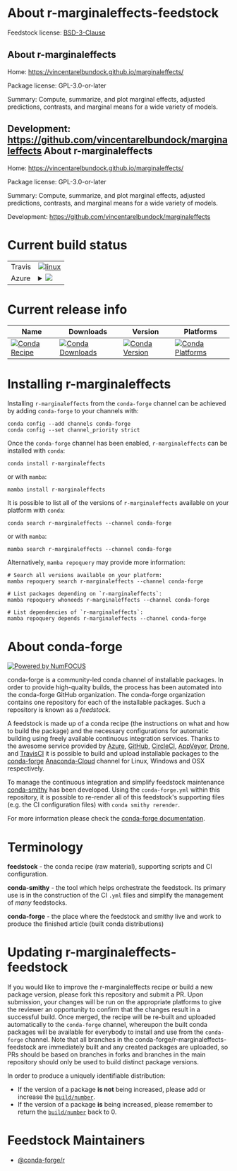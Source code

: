 About r-marginaleffects-feedstock
=================================

Feedstock license: [BSD-3-Clause](https://github.com/conda-forge/r-marginaleffects-feedstock/blob/main/LICENSE.txt)

About r-marginaleffects
-----------------------

Home: https://vincentarelbundock.github.io/marginaleffects/

Package license: GPL-3.0-or-later

Summary: Compute, summarize, and plot marginal effects, adjusted predictions, contrasts, and marginal means for a wide variety of models.

Development: https://github.com/vincentarelbundock/marginaleffects
About r-marginaleffects
-----------------------

Home: https://vincentarelbundock.github.io/marginaleffects/

Package license: GPL-3.0-or-later

Summary: Compute, summarize, and plot marginal effects, adjusted predictions, contrasts, and marginal means for a wide variety of models.

Development: https://github.com/vincentarelbundock/marginaleffects

Current build status
====================


<table><tr>
    <td>Travis</td>
    <td>
      <a href="https://app.travis-ci.com/conda-forge/r-marginaleffects-feedstock">
        <img alt="linux" src="https://img.shields.io/travis/com/conda-forge/r-marginaleffects-feedstock/main.svg?label=Linux">
      </a>
    </td>
  </tr>
    
  <tr>
    <td>Azure</td>
    <td>
      <details>
        <summary>
          <a href="https://dev.azure.com/conda-forge/feedstock-builds/_build/latest?definitionId=16243&branchName=main">
            <img src="https://dev.azure.com/conda-forge/feedstock-builds/_apis/build/status/r-marginaleffects-feedstock?branchName=main">
          </a>
        </summary>
        <table>
          <thead><tr><th>Variant</th><th>Status</th></tr></thead>
          <tbody><tr>
              <td>linux_64_r_base4.1</td>
              <td>
                <a href="https://dev.azure.com/conda-forge/feedstock-builds/_build/latest?definitionId=16243&branchName=main">
                  <img src="https://dev.azure.com/conda-forge/feedstock-builds/_apis/build/status/r-marginaleffects-feedstock?branchName=main&jobName=linux&configuration=linux%20linux_64_r_base4.1" alt="variant">
                </a>
              </td>
            </tr><tr>
              <td>linux_64_r_base4.2</td>
              <td>
                <a href="https://dev.azure.com/conda-forge/feedstock-builds/_build/latest?definitionId=16243&branchName=main">
                  <img src="https://dev.azure.com/conda-forge/feedstock-builds/_apis/build/status/r-marginaleffects-feedstock?branchName=main&jobName=linux&configuration=linux%20linux_64_r_base4.2" alt="variant">
                </a>
              </td>
            </tr><tr>
              <td>linux_aarch64_r_base4.1</td>
              <td>
                <a href="https://dev.azure.com/conda-forge/feedstock-builds/_build/latest?definitionId=16243&branchName=main">
                  <img src="https://dev.azure.com/conda-forge/feedstock-builds/_apis/build/status/r-marginaleffects-feedstock?branchName=main&jobName=linux&configuration=linux%20linux_aarch64_r_base4.1" alt="variant">
                </a>
              </td>
            </tr><tr>
              <td>linux_aarch64_r_base4.2</td>
              <td>
                <a href="https://dev.azure.com/conda-forge/feedstock-builds/_build/latest?definitionId=16243&branchName=main">
                  <img src="https://dev.azure.com/conda-forge/feedstock-builds/_apis/build/status/r-marginaleffects-feedstock?branchName=main&jobName=linux&configuration=linux%20linux_aarch64_r_base4.2" alt="variant">
                </a>
              </td>
            </tr><tr>
              <td>linux_ppc64le_r_base4.1</td>
              <td>
                <a href="https://dev.azure.com/conda-forge/feedstock-builds/_build/latest?definitionId=16243&branchName=main">
                  <img src="https://dev.azure.com/conda-forge/feedstock-builds/_apis/build/status/r-marginaleffects-feedstock?branchName=main&jobName=linux&configuration=linux%20linux_ppc64le_r_base4.1" alt="variant">
                </a>
              </td>
            </tr><tr>
              <td>linux_ppc64le_r_base4.2</td>
              <td>
                <a href="https://dev.azure.com/conda-forge/feedstock-builds/_build/latest?definitionId=16243&branchName=main">
                  <img src="https://dev.azure.com/conda-forge/feedstock-builds/_apis/build/status/r-marginaleffects-feedstock?branchName=main&jobName=linux&configuration=linux%20linux_ppc64le_r_base4.2" alt="variant">
                </a>
              </td>
            </tr><tr>
              <td>osx_64_r_base4.1</td>
              <td>
                <a href="https://dev.azure.com/conda-forge/feedstock-builds/_build/latest?definitionId=16243&branchName=main">
                  <img src="https://dev.azure.com/conda-forge/feedstock-builds/_apis/build/status/r-marginaleffects-feedstock?branchName=main&jobName=osx&configuration=osx%20osx_64_r_base4.1" alt="variant">
                </a>
              </td>
            </tr><tr>
              <td>osx_64_r_base4.2</td>
              <td>
                <a href="https://dev.azure.com/conda-forge/feedstock-builds/_build/latest?definitionId=16243&branchName=main">
                  <img src="https://dev.azure.com/conda-forge/feedstock-builds/_apis/build/status/r-marginaleffects-feedstock?branchName=main&jobName=osx&configuration=osx%20osx_64_r_base4.2" alt="variant">
                </a>
              </td>
            </tr><tr>
              <td>win_64</td>
              <td>
                <a href="https://dev.azure.com/conda-forge/feedstock-builds/_build/latest?definitionId=16243&branchName=main">
                  <img src="https://dev.azure.com/conda-forge/feedstock-builds/_apis/build/status/r-marginaleffects-feedstock?branchName=main&jobName=win&configuration=win%20win_64_" alt="variant">
                </a>
              </td>
            </tr>
          </tbody>
        </table>
      </details>
    </td>
  </tr>
</table>

Current release info
====================

| Name | Downloads | Version | Platforms |
| --- | --- | --- | --- |
| [![Conda Recipe](https://img.shields.io/badge/recipe-r--marginaleffects-green.svg)](https://anaconda.org/conda-forge/r-marginaleffects) | [![Conda Downloads](https://img.shields.io/conda/dn/conda-forge/r-marginaleffects.svg)](https://anaconda.org/conda-forge/r-marginaleffects) | [![Conda Version](https://img.shields.io/conda/vn/conda-forge/r-marginaleffects.svg)](https://anaconda.org/conda-forge/r-marginaleffects) | [![Conda Platforms](https://img.shields.io/conda/pn/conda-forge/r-marginaleffects.svg)](https://anaconda.org/conda-forge/r-marginaleffects) |

Installing r-marginaleffects
============================

Installing `r-marginaleffects` from the `conda-forge` channel can be achieved by adding `conda-forge` to your channels with:

```
conda config --add channels conda-forge
conda config --set channel_priority strict
```

Once the `conda-forge` channel has been enabled, `r-marginaleffects` can be installed with `conda`:

```
conda install r-marginaleffects
```

or with `mamba`:

```
mamba install r-marginaleffects
```

It is possible to list all of the versions of `r-marginaleffects` available on your platform with `conda`:

```
conda search r-marginaleffects --channel conda-forge
```

or with `mamba`:

```
mamba search r-marginaleffects --channel conda-forge
```

Alternatively, `mamba repoquery` may provide more information:

```
# Search all versions available on your platform:
mamba repoquery search r-marginaleffects --channel conda-forge

# List packages depending on `r-marginaleffects`:
mamba repoquery whoneeds r-marginaleffects --channel conda-forge

# List dependencies of `r-marginaleffects`:
mamba repoquery depends r-marginaleffects --channel conda-forge
```


About conda-forge
=================

[![Powered by
NumFOCUS](https://img.shields.io/badge/powered%20by-NumFOCUS-orange.svg?style=flat&colorA=E1523D&colorB=007D8A)](https://numfocus.org)

conda-forge is a community-led conda channel of installable packages.
In order to provide high-quality builds, the process has been automated into the
conda-forge GitHub organization. The conda-forge organization contains one repository
for each of the installable packages. Such a repository is known as a *feedstock*.

A feedstock is made up of a conda recipe (the instructions on what and how to build
the package) and the necessary configurations for automatic building using freely
available continuous integration services. Thanks to the awesome service provided by
[Azure](https://azure.microsoft.com/en-us/services/devops/), [GitHub](https://github.com/),
[CircleCI](https://circleci.com/), [AppVeyor](https://www.appveyor.com/),
[Drone](https://cloud.drone.io/welcome), and [TravisCI](https://travis-ci.com/)
it is possible to build and upload installable packages to the
[conda-forge](https://anaconda.org/conda-forge) [Anaconda-Cloud](https://anaconda.org/)
channel for Linux, Windows and OSX respectively.

To manage the continuous integration and simplify feedstock maintenance
[conda-smithy](https://github.com/conda-forge/conda-smithy) has been developed.
Using the ``conda-forge.yml`` within this repository, it is possible to re-render all of
this feedstock's supporting files (e.g. the CI configuration files) with ``conda smithy rerender``.

For more information please check the [conda-forge documentation](https://conda-forge.org/docs/).

Terminology
===========

**feedstock** - the conda recipe (raw material), supporting scripts and CI configuration.

**conda-smithy** - the tool which helps orchestrate the feedstock.
                   Its primary use is in the construction of the CI ``.yml`` files
                   and simplify the management of *many* feedstocks.

**conda-forge** - the place where the feedstock and smithy live and work to
                  produce the finished article (built conda distributions)


Updating r-marginaleffects-feedstock
====================================

If you would like to improve the r-marginaleffects recipe or build a new
package version, please fork this repository and submit a PR. Upon submission,
your changes will be run on the appropriate platforms to give the reviewer an
opportunity to confirm that the changes result in a successful build. Once
merged, the recipe will be re-built and uploaded automatically to the
`conda-forge` channel, whereupon the built conda packages will be available for
everybody to install and use from the `conda-forge` channel.
Note that all branches in the conda-forge/r-marginaleffects-feedstock are
immediately built and any created packages are uploaded, so PRs should be based
on branches in forks and branches in the main repository should only be used to
build distinct package versions.

In order to produce a uniquely identifiable distribution:
 * If the version of a package **is not** being increased, please add or increase
   the [``build/number``](https://docs.conda.io/projects/conda-build/en/latest/resources/define-metadata.html#build-number-and-string).
 * If the version of a package **is** being increased, please remember to return
   the [``build/number``](https://docs.conda.io/projects/conda-build/en/latest/resources/define-metadata.html#build-number-and-string)
   back to 0.

Feedstock Maintainers
=====================

* [@conda-forge/r](https://github.com/conda-forge/r/)

